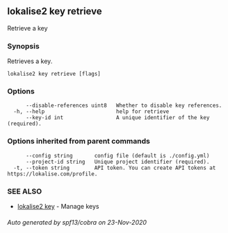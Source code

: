 ## lokalise2 key retrieve

Retrieve a key

### Synopsis

Retrieves a key.

```
lokalise2 key retrieve [flags]
```

### Options

```
      --disable-references uint8   Whether to disable key references.
  -h, --help                       help for retrieve
      --key-id int                 A unique identifier of the key (required).
```

### Options inherited from parent commands

```
      --config string       config file (default is ./config.yml)
      --project-id string   Unique project identifier (required).
  -t, --token string        API token. You can create API tokens at https://lokalise.com/profile.
```

### SEE ALSO

* [lokalise2 key](lokalise2_key.md)	 - Manage keys

###### Auto generated by spf13/cobra on 23-Nov-2020
